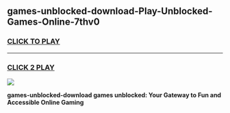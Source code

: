 
## games-unblocked-download-Play-Unblocked-Games-Online-7thv0
<h3>
<a href="https://premium76.site?title=games-unblocked-download&ref=24A">CLICK TO PLAY</a></h3>
<hr>

<h3>
<a href="https://premium76.site?title=games-unblocked-download&ref=24A">CLICK 2 PLAY</a>
  
</h3>

<a href="https://premium76.site?title=games-unblocked-download&ref=24A"><img src="https://clearcache.store/games.png"></a>


**games-unblocked-download games unblocked: Your Gateway to Fun and Accessible Online Gaming**
